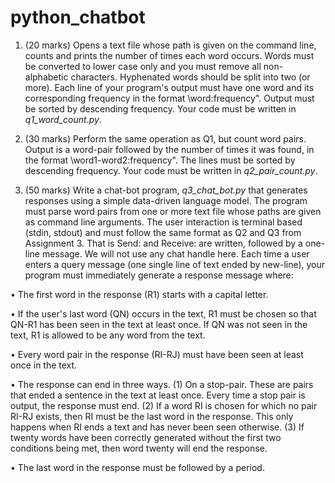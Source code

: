 # python_chatbot

1. (20 marks) Opens a text file whose path is given on the command
line, counts and prints the number of times each word occurs. Words
must be converted to lower case only and you must remove all non-
alphabetic characters. Hyphenated words should be split into two (or
more). Each line of your program's output must have one word and
its corresponding frequency in the format \word:frequency". Output
must be sorted by descending frequency. Your code must be written in
<i>q1_word_count.py</i>.

2. (30 marks) Perform the same operation as Q1, but count word pairs.
Output is a word-pair followed by the number of times it was found,
in the format \word1-word2:frequency". The lines must be sorted by
descending frequency. Your code must be written in <i>q2_pair_count.py</i>.

3. (50 marks) Write a chat-bot program, <i>q3_chat_bot.py</i> that generates
responses using a simple data-driven language model. The program
must parse word pairs from one or more text file whose paths are given
as command line arguments. The user interaction is terminal based
(stdin, stdout) and must follow the same format as Q2 and Q3 from
Assignment 3. That is Send: and Receive: are written, followed by a
one-line message. We will not use any chat handle here. Each time a
user enters a query message (one single line of text ended by new-line),
your program must immediately generate a response message where:

• The first word in the response (R1) starts with a capital letter.

• If the user's last word (QN) occurs in the text, R1 must be chosen
so that QN-R1 has been seen in the text at least once. If QN was
not seen in the text, R1 is allowed to be any word from the text.

• Every word pair in the response (RI-RJ) must have been seen at
least once in the text.

• The response can end in three ways. (1) On a stop-pair. These
are pairs that ended a sentence in the text at least once. Every
time a stop pair is output, the response must end. (2) If a word
RI is chosen for which no pair RI-RJ exists, then RI must be the
last word in the response. This only happens when RI ends a text
and has never been seen otherwise. (3) If twenty words have been
correctly generated without the first two conditions being met,
then word twenty will end the response.

• The last word in the response must be followed by a period.
